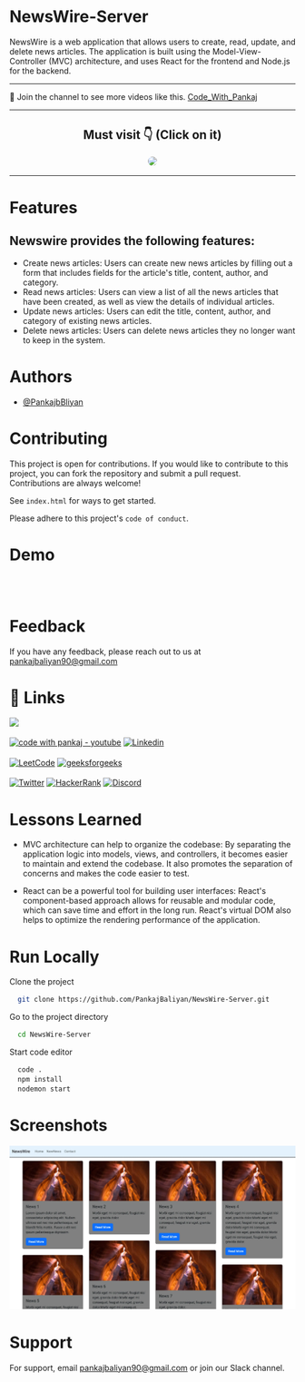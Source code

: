 # NewsWire-Server

NewsWire is a web application that allows users to create, read, update, and delete news articles. The application is built using the Model-View-Controller (MVC) architecture, and uses React for the frontend and Node.js for the backend.

<hr>

💙 Join the channel to see more videos like this. [Code_With_Pankaj](https://www.youtube.com/c/CodeWithPankaj1?sub_confirmation=1)
<hr>

<div align=center>

## Must visit 👇 (Click on it)

[<img src="https://lh3.googleusercontent.com/3zkP2SYe7yYoKKe47bsNe44yTgb4Ukh__rBbwXwgkjNRe4PykGG409ozBxzxkrubV7zHKjfxq6y9ShogWtMBMPyB3jiNps91LoNH8A=s500" width="150" style="border-radius:10px">](https://www.youtube.com/c/CodeWithPankaj1?sub_confirmation=1)

</div>

<hr>

# Features

## Newswire provides the following features:

- Create news articles: Users can create new news articles by filling out a form that includes fields for the article's title, content, author, and category.
- Read news articles: Users can view a list of all the news articles that have been created, as well as view the details of individual articles.
- Update news articles: Users can edit the title, content, author, and category of existing news articles.
- Delete news articles: Users can delete news articles they no longer want to keep in the system.

# Authors

- [@PankajbBliyan](https://www.github.com/pankajbaliyan)


# Contributing

This project is open for contributions. If you would like to contribute to this project, you can fork the repository and submit a pull request.<br>
Contributions are always welcome!

See `index.html` for ways to get started.

Please adhere to this project's `code of conduct`.


# Demo

<!-- https://profile-cards-view.vercel.app -->
<br><br>
<!-- https://pankajbaliyan.github.io/Profile-Cards-View/ -->


# Feedback

If you have any feedback, please reach out to us at pankajbaliyan90@gmail.com


# 🔗 Links

[<img src="https://www.seekpng.com/png/detail/111-1112824_picture-my-portfolio-logo-png.png" width="150">](https://codewithpankaj.vercel.app)

<a href="https://www.youtube.com/c/codewithpankaj1?sub_confirmation=1" target="blank"><img align="center" src="https://img.shields.io/badge/YouTube-%23FF0000.svg?style=for-the-badge&logo=YouTube&logoColor=white" alt="code with pankaj - youtube" height="40"/></a>
<a href="https://linkedin.com/in/pankaj-kumar-90" target="blank"><img align="center" src="https://img.shields.io/badge/linkedin-%230077B5.svg?style=for-the-badge&logo=linkedin&logoColor=white" alt="Linkedin" height="40"/></a><br><br>
<a href="https://leetcode.com/pankajkumar90/" target="blank"><img align="center" src="https://img.shields.io/badge/LeetCode-000000?style=for-the-badge&logo=LeetCode&logoColor=#d16c06" alt="LeetCode" height="40"/></a>
<a href="https://auth.geeksforgeeks.org/user/im_pankaj/practice/" target="blank"><img align="center" src="https://img.shields.io/badge/GeeksforGeeks-gray?style=for-the-badge&logo=geeksforgeeks&logoColor=35914c" alt="geeksforgeeks" height="40"/></a><br><br>
<a href="https://twitter.com/_pankaj_kumar__" target="blank"><img align="center" src="https://img.shields.io/badge/Twitter-%231DA1F2.svg?style=for-the-badge&logo=Twitter&logoColor=white" alt="Twitter" height="40"/></a>
<a href="https://www.hackerrank.com/pankajbaliyan90" target="blank"><img align="center" src="https://img.shields.io/badge/-Hackerrank-2EC866?style=for-the-badge&logo=HackerRank&logoColor=white" alt="HackerRank" height="40"/></a>
<a href="https://discord.gg/qYz4cYc9zP" target="blank"><img align="center" src="https://img.shields.io/badge/Discord-5865F2?style=for-the-badge&logo=discord&logoColor=white" alt="Discord" height="40"/></a>


# Lessons Learned

- MVC architecture can help to organize the codebase: By separating the application logic into models, views, and controllers, it becomes easier to maintain and extend the codebase. It also promotes the separation of concerns and makes the code easier to test.

- React can be a powerful tool for building user interfaces: React's component-based approach allows for reusable and modular code, which can save time and effort in the long run. React's virtual DOM also helps to optimize the rendering performance of the application.
# Run Locally

Clone the project

```bash
  git clone https://github.com/PankajBaliyan/NewsWire-Server.git
```

Go to the project directory

```bash
  cd NewsWire-Server
```

Start code editor

```bash
  code .
  npm install
  nodemon start
```


# Screenshots

![App Screenshot](./preview.webp)


# Support

For support, email pankajbaliyan90@gmail.com or join our Slack channel.